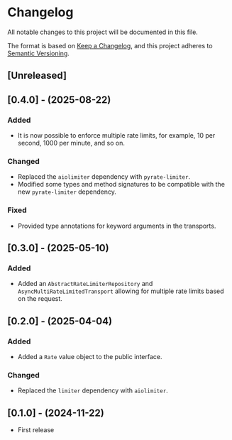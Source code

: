 # Changelog

All notable changes to this project will be documented in this file.

The format is based on [Keep a Changelog](https://keepachangelog.com/en/1.0.0/),
and this project adheres to [Semantic Versioning](https://semver.org/spec/v2.0.0.html).

## [Unreleased]

## [0.4.0] - (2025-08-22)

### Added

-   It is now possible to enforce multiple rate limits, for example, 10 per
    second, 1000 per minute, and so on.

### Changed

-   Replaced the `aiolimiter` dependency with `pyrate-limiter`.
-   Modified some types and method signatures to be compatible with the new
    `pyrate-limiter` dependency.

### Fixed

-   Provided type annotations for keyword arguments in the transports.

## [0.3.0] - (2025-05-10)

### Added

-   Added an `AbstractRateLimiterRepository` and `AsyncMultiRateLimitedTransport` allowing
    for multiple rate limits based on the request.

## [0.2.0] - (2025-04-04)

### Added

-   Added a `Rate` value object to the public interface.

### Changed

-   Replaced the `limiter` dependency with `aiolimiter`.

## [0.1.0] - (2024-11-22)

-   First release
